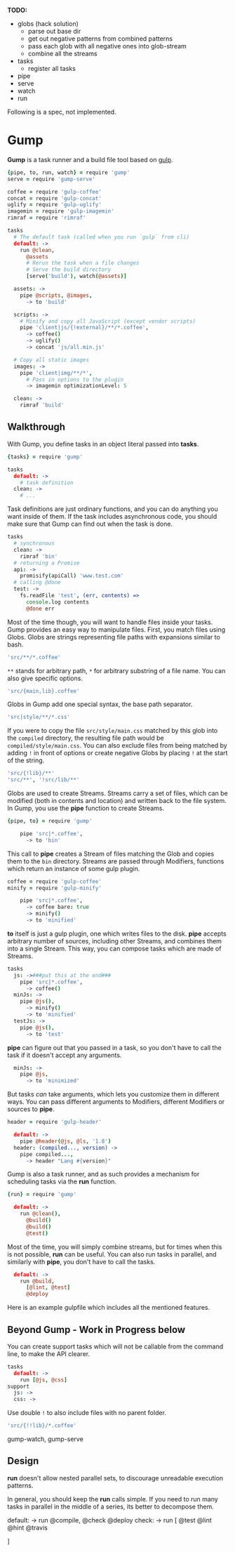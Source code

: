 **TODO:**

- globs (hack solution)
  - parse out base dir
  - get out negative patterns from combined patterns
  - pass each glob with all negative ones into glob-stream
  - combine all the streams
- tasks
  - register all tasks
- pipe
- serve
- watch
- run

Following is a spec, not implemented.

# Gump

**Gump** is a task runner and a build file tool based on [gulp](http://gulpjs.com/).

```coffee
{pipe, to, run, watch} = require 'gump'
serve = require 'gump-serve'

coffee = require 'gulp-coffee'
concat = require 'gulp-concat'
uglify = require 'gulp-uglify'
imagemin = require 'gulp-imagemin'
rimraf = require 'rimraf'

tasks
  # The default task (called when you run `gulp` from cli)
  default: ->
    run @clean,
      @assets
      # Rerun the task when a file changes
      # Serve the build directory
      [serve('build'), watch(@assets)]

  assets: ->
    pipe @scripts, @images,
      -> to 'build'

  scripts: ->
    # Minify and copy all JavaScript (except vendor scripts)
    pipe 'client|js/{!external}/**/*.coffee',
      -> coffee()
      -> uglify()
      -> concat 'js/all.min.js'

  # Copy all static images
  images: ->
    pipe 'client|img/**/*',
      # Pass in options to the plugin
      -> imagemin optimizationLevel: 5

  clean: ->
    rimraf 'build'
```


## Walkthrough

With Gump, you define tasks in an object literal passed into **tasks**.
```coffee
{tasks} = require 'gump'

tasks
  default: ->
    # task definition
  clean: ->
    # ...
```

Task definitions are just ordinary functions, and you can do anything you want inside of them. If the task includes asynchronous code, you should make sure that Gump can find out when the task is done.

```coffee
tasks
  # synchronous
  clean: ->
    rimraf 'bin'
  # returning a Promise
  api: ->
    promisify(apiCall) 'www.test.com'
  # calling @done
  test: ->
    fs.readFile 'test', (err, contents) =>
      console.log contents
      @done err
```

Most of the time though, you will want to handle files inside your tasks. Gump provides an easy way to manipulate files. First, you match files using Globs. Globs are strings representing file paths with expansions similar to bash.

```coffee
'src/**/*.coffee'
```

`**` stands for arbitrary path, `*` for arbitrary substring of a file name. You can also give specific options.

```coffee
'src/{main,lib}.coffee'
```

Globs in Gump add one special syntax, the base path separator.

```coffee
'src|style/**/*.css'
```

If you were to copy the file `src/style/main.css` matched by this glob into the `compiled` directory, the resulting file path would be `compiled/style/main.css`. You can also exclude files from being matched by adding `!` in front of options or create negative Globs by placing `!` at the start of the string.

```coffee
'src/{!lib}/**'
'src/**', '!src/lib/**'
```

Globs are used to create Streams. Streams carry a set of files, which can be modified (both in contents and location) and written back to the file system. In Gump, you use the **pipe** function to create Streams.

```coffee
{pipe, to} = require 'gump'

    pipe 'src|*.coffee',
      -> to 'bin'
```

This call to **pipe** creates a Stream of files matching the Glob and copies them to the `bin` directory. Streams are passed through Modifiers, functions which return an instance of some gulp plugin.

```coffee
coffee = require 'gulp-coffee'
minify = require 'gulp-minify'

    pipe 'src|*.coffee',
      -> coffee bare: true
      -> minify()
      -> to 'minified'
```

**to** itself is just a gulp plugin, one which writes files to the disk. **pipe** accepts arbitrary number of sources, including other Streams, and combines them into a single Stream. This way, you can compose tasks which are made of Streams.

```coffee
tasks
  js: ->###put this at the end###
    pipe 'src|*.coffee',
      -> coffee()
  minJs: ->
    pipe @js(),
      -> minify()
      -> to 'minified'
  testJs: ->
    pipe @js(),
      -> to 'test'
```

**pipe** can figure out that you passed in a task, so you don't have to call the task if it doesn't accept any arguments.

```coffee
  minJs: ->
    pipe @js,
      -> to 'minimized'
```

But tasks *can* take arguments, which lets you customize them in different ways.  You can pass different arguments to Modifiers, different Modifiers or sources to **pipe**.

```coffee
header = require 'gulp-header'

  default: ->
    pipe @header(@js, @ls, '1.8')
  header: (compiled..., version) ->
    pipe compiled...,
      -> header "Lang #{version}"
```

Gump is also a task runner, and as such provides a mechanism for scheduling tasks via the **run** function.

```coffee
{run} = require 'gump'

  default: ->
    run @clean(),
      @build()
      @build()
      @test()
```

Most of the time, you will simply combine streams, but for times when this is not possible, **run** can be useful. You can also run tasks in parallel, and similarly with **pipe**, you don't have to call the tasks.

```coffee
  default: ->
    run @build,
      [@lint, @test]
      @deploy
```

Here is an example gulpfile which includes all the mentioned features.

## Beyond Gump - Work in Progress below

You can create support tasks which will not be callable from the command line, to make the API clearer.

```coffee
tasks
  default: ->
    run [@js, @css]
support
  js: ->
  css: ->
```

Use double `!` to also include files with no parent folder.

```coffee
'src/{!!lib}/*.coffee'
```

gump-watch, gump-serve

## Design

**run** doesn't allow nested parallel sets, to discourage unreadable execution patterns.

In general, you should keep the **run** calls simple. If you need to run many tasks in parallel in the middle of a series, its better to decompose them.

default: ->
  run @compile,
    @check
    @deploy
check: ->
  run [
    @test
    @lint
    @hint
    @travis

]
